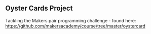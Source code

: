 ## Oyster Cards Project

Tackling the Makers pair programming challenge - found here: https://github.com/makersacademy/course/tree/master/oystercard
